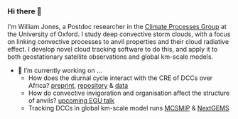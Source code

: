 ### Hi there 👋

I'm William Jones, a Postdoc researcher in the [Climate Processes Group](https://www.physics.ox.ac.uk/research/group/climate-processes) at the University of Oxford. I study deep convective storm clouds, with a focus on linking convective processes to anvil properties and their cloud radiative effect. I develop novel cloud tracking software to do this, and apply it to both geostationary satellite observations and global km-scale models.

- 🔭 I’m currently working on ...
  - How does the diurnal cycle interact with the CRE of DCCs over Africa? [preprint](https://egusphere.copernicus.org/preprints/2023/egusphere-2023-2059/), [repository](https://github.com/w-k-jones/A-Lagrangian-Perspective-on-the-Lifecycle-and-Cloud-Radiative-Effect-of-Deep-Convective-Clouds...) & [data](https://zenodo.org/doi/10.5281/zenodo.8317024)
  - How do convective invigoration and organisation affect the structure of anvils? [upcoming EGU talk](https://meetingorganizer.copernicus.org/EGU24/EGU24-13548.html)
  - Tracking DCCs in global km-scale model runs [MCSMIP](https://github.com/w-k-jones/tobac-mcsmip) & [NextGEMS](https://github.com/w-k-jones/tobac_icon_hackathon)
<!--
**w-k-jones/w-k-jones** is a ✨ _special_ ✨ repository because its `README.md` (this file) appears on your GitHub profile.

Here are some ideas to get you started:

- 🔭 I’m currently working on ...
- 🌱 I’m currently learning ...
- 👯 I’m looking to collaborate on ...
- 🤔 I’m looking for help with ...
- 💬 Ask me about ...
- 📫 How to reach me: ...
- 😄 Pronouns: ...
- ⚡ Fun fact: ...
-->
